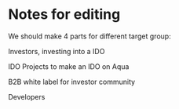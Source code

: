 # Notes for editing

We should make 4 parts for different target group:



Investors, investing into a IDO

IDO Projects to make an IDO on Aqua

B2B white label for investor community

Developers 



